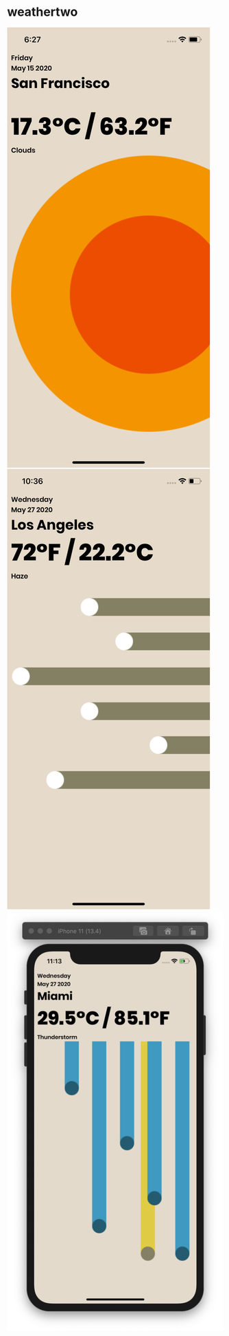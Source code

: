 # weathertwo

![Image of screenshot1](https://github.com/animeeples/weathertwo/blob/master/assets/screen1.png)
![Image of screenshot2](https://github.com/animeeples/weathertwo/blob/master/assets/screen2.png)
![Image of screenshot3](https://github.com/animeeples/weathertwo/blob/master/assets/screen3.png)
